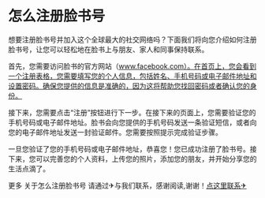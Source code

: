 # 怎么注册脸书号

想要注册脸书号并加入这个全球最大的社交网络吗？下面我们将向您介绍如何注册脸书号，让您可以轻松地在脸书上与朋友、家人和同事保持联系。

首先，您需要访问脸书的官方网站（www.facebook.com）。在首页上，您会看到一个注册表格，您需要填写您的个人信息，包括姓名、手机号码或电子邮件地址和设置密码。确保您提供的信息是准确的，因为这将帮助您找回密码或者确认您的身份。

接下来，您需要点击“注册”按钮进行下一步。在接下来的页面上，您需要验证您的手机号码或电子邮件地址。脸书会向您提供的手机号码发送一条验证短信，或者向您的电子邮件地址发送一封验证邮件。您需要按照提示完成验证步骤。

一旦您验证了您的手机号码或电子邮件地址，恭喜您！您已成功注册了脸书号。接下来，您可以完善您的个人资料，上传您的照片，添加您的朋友，并开始分享您的生活点滴了。

更多 关于怎么注册脸书号 请通过✈与我们联系，感谢阅读,谢谢！[点这里联系✈](https://d.k02.cc)